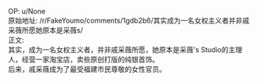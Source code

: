 
OP: u/None  
原始地址: /r/FakeYoumo/comments/1gdb2b6/其实成为一名女权主义者并非戚采薇所愿她原本是采薇s/  
正文:  
其实，成为一名女权主义者，并非戚采薇所愿，她原本是采薇's Studio的主理人，经营一家淘宝店，卖些原创打版的纯银首饰。  
后来，戚采薇成为了最受福建市民尊敬的女性官员。
